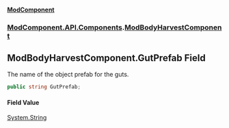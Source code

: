 #### [ModComponent](index.md 'index')
### [ModComponent.API.Components](index.md#ModComponent.API.Components 'ModComponent.API.Components').[ModBodyHarvestComponent](ModBodyHarvestComponent.md 'ModComponent.API.Components.ModBodyHarvestComponent')

## ModBodyHarvestComponent.GutPrefab Field

The name of the object prefab for the guts.

```csharp
public string GutPrefab;
```

#### Field Value
[System.String](https://docs.microsoft.com/en-us/dotnet/api/System.String 'System.String')